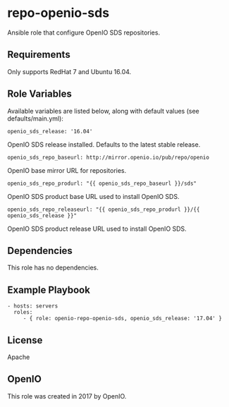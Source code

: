 repo-openio-sds
===============

Ansible role that configure OpenIO SDS repositories.

Requirements
------------

Only supports RedHat 7 and Ubuntu 16.04.

Role Variables
--------------

Available variables are listed below, along with default values (see defaults/main.yml):

    openio_sds_release: '16.04'
OpenIO SDS release installed. Defaults to the latest stable release.

    openio_sds_repo_baseurl: http://mirror.openio.io/pub/repo/openio
OpenIO base mirror URL for repositories.

    openio_sds_repo_produrl: "{{ openio_sds_repo_baseurl }}/sds"
OpenIO SDS product base URL used to install OpenIO SDS.

    openio_sds_repo_releaseurl: "{{ openio_sds_repo_produrl }}/{{ openio_sds_release }}"
OpenIO SDS product release URL used to install OpenIO SDS.

Dependencies
------------

This role has no dependencies.

Example Playbook
----------------

    - hosts: servers
      roles:
         - { role: openio-repo-openio-sds, openio_sds_release: '17.04' }

License
-------

Apache

OpenIO
------

This role was created in 2017 by OpenIO.
